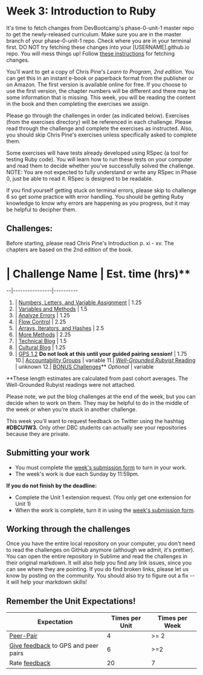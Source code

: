 # Week 3: Introduction to Ruby

<!-- Week 3's curriculum will be released with changes first thing on Monday morning PST. -->

It's time to fetch changes from DevBootcamp's phase-0-unit-1 master repo to get the newly-released curriculum. Make sure you are in the master branch of your phase-0-unit-1 repo. Check where you are in your terminal first. DO NOT try fetching these changes into your [USERNAME].github.io repo. You will mess things up! Follow [these instructions](https://github.com/Devbootcamp/phase-0-handbook/blob/master/fetching-changes.md) for fetching changes.

You'll want to get a copy of Chris Pine's *Learn to Program, 2nd edition*. You can get this in an instant e-book or paperback format from the publisher or on Amazon. The first version is available online for free. If you choose to use the first version, the chapter numbers will be different and there may be some information that is missing. This week, you will be reading the content in the book and then completing the exercises we assign.

Please go through the challenges in order (as indicated below). Exercises (from the exercises directory) will be referenced in each challenge. Please read through the challenge and complete the exercises as instructed. Also, you should skip Chris Pine's exercises unless specifically asked to complete them.

Some exercises will have tests already developed using RSpec (a tool for testing Ruby code). You will learn how to run these tests on your computer and read them to decide whether you've successfully solved the challenge. NOTE: You are not expected to fully understand or write any RSpec in Phase 0, just be able to read it. RSpec is designed to be readable.

If you find yourself getting stuck on terminal errors, please skip to challenge 6 so get some practice with error handling. You should be getting Ruby knowledge to know why errors are happening as you progress, but it may be helpful to decipher them.

## Challenges:
Before starting, please read Chris Pine's Introduction p. xi - xv. The chapters are based on the 2nd edition of the book.

# | Challenge Name | Est. time (hrs)**
--|----------------|----------
1. | [Numbers, Letters, and Variable Assignment](numbers-letters) | 1.25
2. | [Variables and Methods](methods) | 1.5
3. | [Analyze Errors](analyze-errors) | 1.25
4. | [Flow Control](flow-control) | 2.25
5. | [Arrays, Iterators, and Hashes](arrays) | 2.5
6. | [More Methods](more-methods) | 2.25
7. | [Technical Blog](technical-blog.md) | 1.5
8. | [Cultural Blog](cultural-blog.md) | 1.25
9. | [GPS 1.2](gps1-2) **Do not look at this until your guided pairing session!** | 1.75
10.| [Accountability Groups](accountability-groups.md) | variable
11.| [*Well-Grounded Rubyist* Reading](Well-Grounded-Rubyist.md) | unknown
12.| [BONUS Challenges](BONUS-challenges)** *Optional* | variable

**These length estimates are calculated from past cohort averages. The Well-Grounded Rubyist readings were not attached.

Please note, we put the blog challenges at the end of the week, but you can decide when to work on them. They may be helpful to do in the middle of the week or when you're stuck in another challenge.

This week you'll want to request feedback on Twitter using the hashtag **#DBCU1W3.** Only other DBC students can actually see your repositories because they are private.

## Submitting your work
- You must complete the [week's submission form](http://apply.devbootcamp.com) to turn in your work.
- The week's work is due each Sunday by 11:59pm.

**If you do not finish by the deadline:**
- Complete the Unit 1 extension request. (You only get one extension for Unit 1)
- When the work is complete, turn it in using the [week's submission form](http://apply.devbootcamp.com).

## Working through the challenges
Once you have the entire local repository on your computer, you don't need to read the challenges on GitHub anymore (although we admit, it's prettier). You can open the entire repository in Sublime and read the challenges in their original markdown. It will also help you find any link issues, since you can see where they are pointing. If you do find broken links, please let us know by posting on the community. You should also try to figure out a fix -- it will help your markdown skills!

## Remember the Unit Expectations!

Expectation | Times per Unit | Times per Week
------------|----------|---------
[Peer-Pair](https://github.com/Devbootcamp/phase-0-handbook/blob/master/peer-pairing-sessions.md) | 4 | >= 2
[Give feedback](https://socrates.devbootcamp.com/feedback/new) to GPS and peer pairs | 6 | >=2
Rate [feedback](https://socrates.devbootcamp.com/feedback) | 20 | 7

